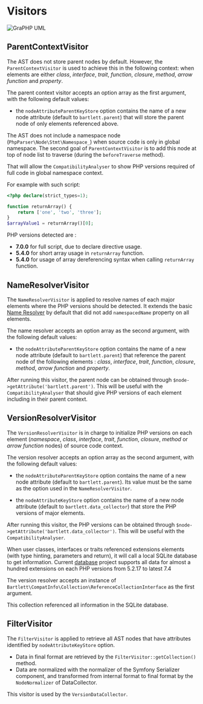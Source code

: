 <!-- markdownlint-disable MD013 -->
# Visitors

![GraPHP UML](../../99_Architecture/application/application_phpparser.graphviz.svg)

## ParentContextVisitor

The AST does not store parent nodes by default. However, the `ParentContextVisitor` is used to achieve this
in the following context: when elements are either _class_, _interface_, _trait_,
_function_, _closure_, _method_, _arrow function_ and _property_.

The parent context visitor accepts an option array as the first argument, with the following default values:

- the `nodeAttributeParentKeyStore` option contains the name of a new node attribute (default to `bartlett.parent`)
that will store the parent node of only elements referenced above.

The AST does not include a namespace node (`PhpParser\Node\Stmt\Namespace_`) when source code is only in global namespace.
The second goal of `ParentContextVisitor` is to add this node at top of node list to traverse (during the `beforeTraverse` method).

That will allow the `CompatibilityAnalyser` to show PHP versions required of full code in global namespace context.

For example with such script:
```php
<?php declare(strict_types=1);

function returnArray() {
    return ['one', 'two', 'three'];
}
$arrayValue1 = returnArray()[0];
```

PHP versions detected are :

- **7.0.0** for full script, due to declare directive usage.
- **5.4.0** for short array usage in `returnArray` function.
- **5.4.0** for usage of array dereferencing syntax when calling `returnArray` function.

## NameResolverVisitor

The `NameResolverVisitor` is applied to resolve names of each major elements
where the PHP versions should be detected. It extends the basic [Name Resolver](https://github.com/nikic/PHP-Parser/blob/master/doc/component/Name_resolution.markdown#the-nameresolver-visitor)
by default that did not add `namespacedName` property on all elements.

The name resolver accepts an option array as the second argument, with the following default values:

- the `nodeAttributeParentKeyStore` option contains the name of a new node attribute (default to `bartlett.parent`)
that reference the parent node of the following elements : _class_, _interface_, _trait_,
_function_, _closure_, _method_, _arrow function_ and _property_.

After running this visitor, the parent node can be obtained through `$node->getAttribute('bartlett.parent')`.
This will be useful with the `CompatibilityAnalyser` that should give PHP versions of each element including in their parent context.

## VersionResolverVisitor

The `VersionResolverVisitor` is in charge to initialize PHP versions on each element (_namespace_, _class_, _interface_, _trait_,
_function_, _closure_, _method_ or _arrow function_ nodes) of source code context.

The version resolver accepts an option array as the second argument, with the following default values:

- the `nodeAttributeParentKeyStore` option contains the name of a new node attribute (default to `bartlett.parent`).
Its value must be the same as the option used in the `NameResolverVisitor`.

- the `nodeAttributeKeyStore` option contains the name of a new node attribute (default to `bartlett.data_collector`)
that store the PHP versions of major elements.

After running this visitor, the PHP versions can be obtained through `$node->getAttribute('bartlett.data_collector')`.
This will be useful with the `CompatibilityAnalyser`.

When user classes, interfaces or traits referenced extensions elements (with type hinting, parameters and return),
it will call a local SQLite database to get information. Current [database](https://github.com/llaville/php-compatinfo-db) project
supports all data for almost a hundred extensions on each PHP versions from 5.2.17 to latest 7.4

The version resolver accepts an instance of `Bartlett\CompatInfo\Collection\ReferenceCollectionInterface` as the first argument.

This collection referenced all information in the SQLite database.

## FilterVisitor

The `FilterVisitor` is applied to retrieve all AST nodes that have attributes identified by `nodeAttributeKeyStore` option.

* Data in final format are retrieved by the `FilterVisitor::getCollection()` method.
* Data are normalized with the normalizer of the Symfony Serializer component, and transformed from internal format to final format
by the `NodeNormalizer` of DataCollector.

This visitor is used by the `VersionDataCollector`.
